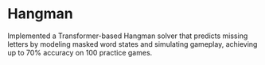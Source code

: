 # Hangman
Implemented a Transformer-based Hangman solver that predicts missing letters by modeling masked word states and simulating gameplay, achieving up to 70% accuracy on 100 practice games.
